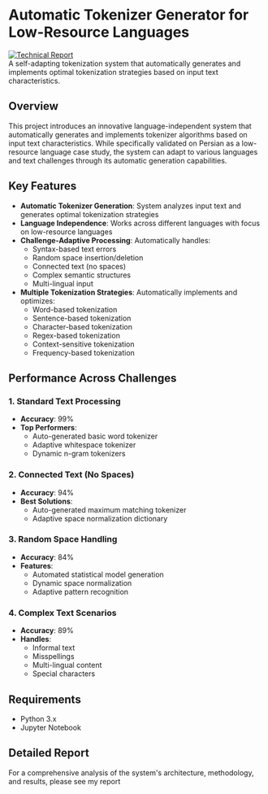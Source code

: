 # Automatic Tokenizer Generator for Low-Resource Languages 
[![Technical Report](https://img.shields.io/badge/Technical%20Report-PDF-blue)](https://github.com/rarahnamoun/Tokenizer-Generator/blob/main/report.pdf)
<br/>
A self-adapting tokenization system that automatically generates and implements optimal tokenization strategies based on input text characteristics.
## Overview
This project introduces an innovative language-independent system that automatically generates and implements tokenizer algorithms based on input text characteristics. While specifically validated on Persian as a low-resource language case study, the system can adapt to various languages and text challenges through its automatic generation capabilities.
## Key Features
- **Automatic Tokenizer Generation**: System analyzes input text and generates optimal tokenization strategies
- **Language Independence**: Works across different languages with focus on low-resource languages
- **Challenge-Adaptive Processing**: Automatically handles:
  - Syntax-based text errors
  - Random space insertion/deletion
  - Connected text (no spaces)
  - Complex semantic structures
  - Multi-lingual input
- **Multiple Tokenization Strategies**: Automatically implements and optimizes:
  - Word-based tokenization
  - Sentence-based tokenization
  - Character-based tokenization
  - Regex-based tokenization
  - Context-sensitive tokenization
  - Frequency-based tokenization
## Performance Across Challenges
### 1. Standard Text Processing
- **Accuracy**: 99%
- **Top Performers**: 
  - Auto-generated basic word tokenizer
  - Adaptive whitespace tokenizer
  - Dynamic n-gram tokenizers
### 2. Connected Text (No Spaces)
- **Accuracy**: 94%
- **Best Solutions**:
  - Auto-generated maximum matching tokenizer
  - Adaptive space normalization dictionary
### 3. Random Space Handling
- **Accuracy**: 84%
- **Features**:
  - Automated statistical model generation
  - Dynamic space normalization
  - Adaptive pattern recognition
### 4. Complex Text Scenarios
- **Accuracy**: 89%
- **Handles**:
  - Informal text
  - Misspellings
  - Multi-lingual content
  - Special characters
## Requirements
- Python 3.x
- Jupyter Notebook

## Detailed Report
For a comprehensive analysis of the system's architecture, methodology, and results, please see my report
